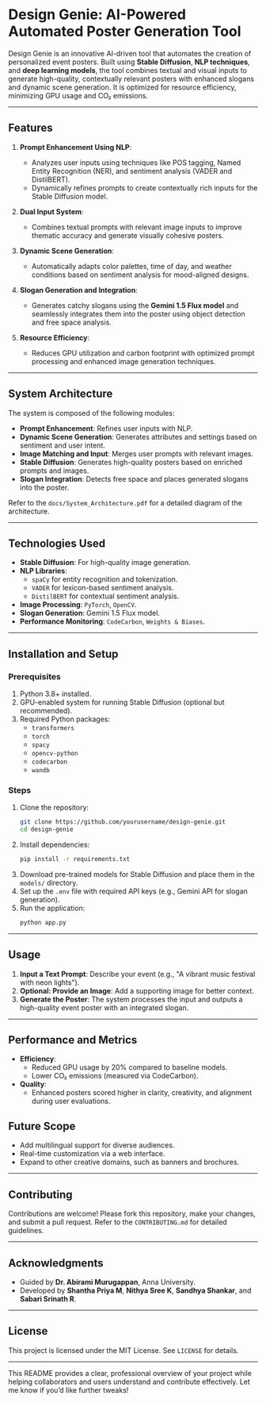 # **Design Genie: AI-Powered Automated Poster Generation Tool**

Design Genie is an innovative AI-driven tool that automates the creation of personalized event posters. Built using **Stable Diffusion**, **NLP techniques**, and **deep learning models**, the tool combines textual and visual inputs to generate high-quality, contextually relevant posters with enhanced slogans and dynamic scene generation. It is optimized for resource efficiency, minimizing GPU usage and CO₂ emissions.

---

## **Features**
1. **Prompt Enhancement Using NLP**:
   - Analyzes user inputs using techniques like POS tagging, Named Entity Recognition (NER), and sentiment analysis (VADER and DistilBERT).
   - Dynamically refines prompts to create contextually rich inputs for the Stable Diffusion model.

2. **Dual Input System**:
   - Combines textual prompts with relevant image inputs to improve thematic accuracy and generate visually cohesive posters.

3. **Dynamic Scene Generation**:
   - Automatically adapts color palettes, time of day, and weather conditions based on sentiment analysis for mood-aligned designs.

4. **Slogan Generation and Integration**:
   - Generates catchy slogans using the **Gemini 1.5 Flux model** and seamlessly integrates them into the poster using object detection and free space analysis.

5. **Resource Efficiency**:
   - Reduces GPU utilization and carbon footprint with optimized prompt processing and enhanced image generation techniques.

---

## **System Architecture**
The system is composed of the following modules:
- **Prompt Enhancement**: Refines user inputs with NLP.
- **Dynamic Scene Generation**: Generates attributes and settings based on sentiment and user intent.
- **Image Matching and Input**: Merges user prompts with relevant images.
- **Stable Diffusion**: Generates high-quality posters based on enriched prompts and images.
- **Slogan Integration**: Detects free space and places generated slogans into the poster.

Refer to the `docs/System_Architecture.pdf` for a detailed diagram of the architecture.

---

## **Technologies Used**
- **Stable Diffusion**: For high-quality image generation.
- **NLP Libraries**: 
  - `spaCy` for entity recognition and tokenization.
  - `VADER` for lexicon-based sentiment analysis.
  - `DistilBERT` for contextual sentiment analysis.
- **Image Processing**: `PyTorch`, `OpenCV`.
- **Slogan Generation**: Gemini 1.5 Flux model.
- **Performance Monitoring**: `CodeCarbon`, `Weights & Biases`.

---

## **Installation and Setup**
### Prerequisites
1. Python 3.8+ installed.
2. GPU-enabled system for running Stable Diffusion (optional but recommended).
3. Required Python packages:
   - `transformers`
   - `torch`
   - `spacy`
   - `opencv-python`
   - `codecarbon`
   - `wandb`

### Steps
1. Clone the repository:
   ```bash
   git clone https://github.com/yourusername/design-genie.git
   cd design-genie
   ```
2. Install dependencies:
   ```bash
   pip install -r requirements.txt
   ```
3. Download pre-trained models for Stable Diffusion and place them in the `models/` directory.
4. Set up the `.env` file with required API keys (e.g., Gemini API for slogan generation).
5. Run the application:
   ```bash
   python app.py
   ```

---

## **Usage**
1. **Input a Text Prompt**: Describe your event (e.g., "A vibrant music festival with neon lights").
2. **Optional: Provide an Image**: Add a supporting image for better context.
3. **Generate the Poster**: The system processes the input and outputs a high-quality event poster with an integrated slogan.

---

## **Performance and Metrics**
- **Efficiency**:  
   - Reduced GPU usage by 20% compared to baseline models.
   - Lower CO₂ emissions (measured via CodeCarbon).
- **Quality**:  
   - Enhanced posters scored higher in clarity, creativity, and alignment during user evaluations.


## **Future Scope**
- Add multilingual support for diverse audiences.
- Real-time customization via a web interface.
- Expand to other creative domains, such as banners and brochures.

---

## **Contributing**
Contributions are welcome! Please fork this repository, make your changes, and submit a pull request. Refer to the `CONTRIBUTING.md` for detailed guidelines.

---

## **Acknowledgments**
- Guided by **Dr. Abirami Murugappan**, Anna University.
- Developed by **Shantha Priya M**, **Nithya Sree K**, **Sandhya Shankar**, and **Sabari Srinath R**.

---

## **License**
This project is licensed under the MIT License. See `LICENSE` for details.

--- 

This README provides a clear, professional overview of your project while helping collaborators and users understand and contribute effectively. Let me know if you’d like further tweaks!
